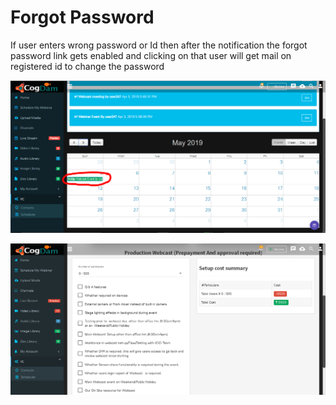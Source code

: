 # Forgot Password

If user enters wrong password or Id then after the notification the forgot password link gets enabled and clicking on that user will get mail on registered id to change the password

![](../.gitbook/assets/image%20%28155%29.png)

![](../.gitbook/assets/image%20%28165%29.png)



